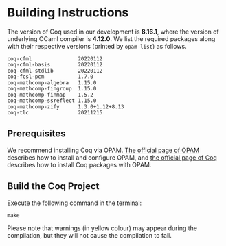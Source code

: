 # Building Instructions

The version of Coq used in our development is **8.16.1**, where the version of underlying OCaml compiler is **4.12.0**. We list the required packages along with their respective versions (printed by `opam list`) as follows. 

```
coq-cfml               20220112
coq-cfml-basis         20220112
coq-cfml-stdlib        20220112
coq-fcsl-pcm           1.7.0
coq-mathcomp-algebra   1.15.0
coq-mathcomp-fingroup  1.15.0
coq-mathcomp-finmap    1.5.2
coq-mathcomp-ssreflect 1.15.0
coq-mathcomp-zify      1.3.0+1.12+8.13
coq-tlc                20211215
```

## Prerequisites

We recommend installing Coq via OPAM. [The official page of OPAM](https://opam.ocaml.org/doc/Install.html) describes how to install and configure OPAM, and [the official page of Coq](https://coq.inria.fr/opam-using.html) describes how to install Coq packages with OPAM. 

## Build the Coq Project

Execute the following command in the terminal: 

```
make
```

Please note that warnings (in yellow colour) may appear during the compilation, but they will not cause the compilation to fail. 
